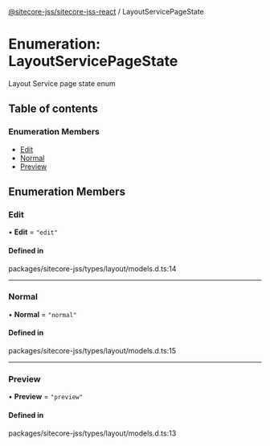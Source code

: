 [@sitecore-jss/sitecore-jss-react](../README.md) / LayoutServicePageState

# Enumeration: LayoutServicePageState

Layout Service page state enum

## Table of contents

### Enumeration Members

- [Edit](LayoutServicePageState.md#edit)
- [Normal](LayoutServicePageState.md#normal)
- [Preview](LayoutServicePageState.md#preview)

## Enumeration Members

### Edit

• **Edit** = ``"edit"``

#### Defined in

packages/sitecore-jss/types/layout/models.d.ts:14

___

### Normal

• **Normal** = ``"normal"``

#### Defined in

packages/sitecore-jss/types/layout/models.d.ts:15

___

### Preview

• **Preview** = ``"preview"``

#### Defined in

packages/sitecore-jss/types/layout/models.d.ts:13
